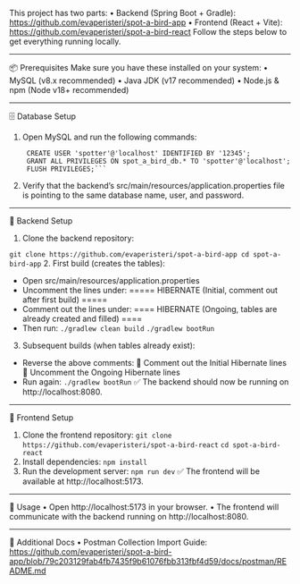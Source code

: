 This project has two parts:
•	Backend (Spring Boot + Gradle): https://github.com/evaperisteri/spot-a-bird-app
•	Frontend (React + Vite): https://github.com/evaperisteri/spot-a-bird-react
Follow the steps below to get everything running locally.
________________________________________
📦 Prerequisites
Make sure you have these installed on your system:
•	MySQL (v8.x recommended)
•	Java JDK (v17 recommended)
•	Node.js & npm (Node v18+ recommended)
________________________________________
🗄️ Database Setup
1.	Open MySQL and run the following commands:
    ```CREATE DATABASE spot_a_bird_db;
     CREATE USER 'spotter'@'localhost' IDENTIFIED BY '12345';
     GRANT ALL PRIVILEGES ON spot_a_bird_db.* TO 'spotter'@'localhost';
     FLUSH PRIVILEGES;```
2.	Verify that the backend’s src/main/resources/application.properties file is pointing to the same database name, user, and password.
________________________________________
🔧 Backend Setup
1.	Clone the backend repository:

```git clone https://github.com/evaperisteri/spot-a-bird-app cd spot-a-bird-app```
2.	First build (creates the tables):
  -	Open src/main/resources/application.properties
  -	Uncomment the lines under:
    ===== HIBERNATE (Initial, comment out after first build) =====
  -	Comment out the lines under:
 	==== HIBERNATE (Ongoing, tables are already created and filled) ====
  - Then run:
    ```./gradlew clean build```
    ```./gradlew bootRun```
3.	Subsequent builds (when tables already exist):
  -	Reverse the above comments:
  	Comment out the Initial Hibernate lines
  	Uncomment the Ongoing Hibernate lines
  -	Run again:
     ```./gradlew bootRun```
✅ The backend should now be running on http://localhost:8080.
________________________________________
🎨 Frontend Setup
1.	Clone the frontend repository:
      ```git clone https://github.com/evaperisteri/spot-a-bird-react```
	```cd spot-a-bird-react```
2.	Install dependencies:
      ```npm install```
3.	Run the development server:
      ```npm run dev```
✅ The frontend will be available at http://localhost:5173.
________________________________________
🚀 Usage
•	Open http://localhost:5173 in your browser.
•	The frontend will communicate with the backend running on http://localhost:8080.
________________________________________
📖 Additional Docs
•	Postman Collection Import Guide: https://github.com/evaperisteri/spot-a-bird-app/blob/79c203129fab4fb7435f9b61076fbb313fbf4d59/docs/postman/README.md
